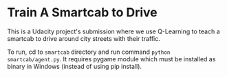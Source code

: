 # Train A Smartcab to Drive

This is a Udacity project's submission where we use Q-Learning to teach a smartcab to drive around city streets with their traffic.

To run, cd to `smartcab` directory and run command `python smartcab/agent.py`. It requires pygame module which must be installed as binary in Windows (instead of using pip install).